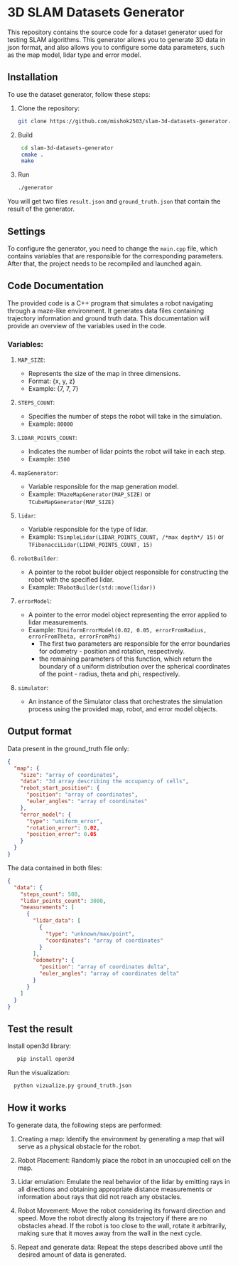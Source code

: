 # 3D SLAM Datasets Generator

This repository contains the source code for a dataset generator used for testing SLAM algorithms. This generator allows you to generate 3D data in json format, and also allows you to configure some data parameters, such as the map model, lidar type and error model.

## Installation

To use the dataset generator, follow these steps:

1. Clone the repository:

   ```bash
   git clone https://github.com/mishok2503/slam-3d-datasets-generator.git
   ```

2. Build
   ```bash
    cd slam-3d-datasets-generator
    cmake .
    make
   ```
   
3. Run
   
    ```bash
    ./generator
    ```

You will get two files `result.json` and `ground_truth.json` that contain the result of the generator.

## Settings

To configure the generator, you need to change the `main.cpp` file, which contains variables that are responsible for the corresponding parameters. After that, the project needs to be recompiled and launched again.

## Code Documentation

The provided code is a C++ program that simulates a robot navigating through a maze-like environment. It generates data files containing trajectory information and ground truth data. This documentation will provide an overview of the variables used in the code.

### Variables:

1. `MAP_SIZE`:
    - Represents the size of the map in three dimensions.
    - Format: {x, y, z}
    - Example: {7, 7, 7}

2. `STEPS_COUNT`:
    - Specifies the number of steps the robot will take in the simulation.
    - Example: `80000`

3. `LIDAR_POINTS_COUNT`:
    - Indicates the number of lidar points the robot will take in each step.
    - Example: `1500`

4. `mapGenerator`:
    - Variable responsible for the map generation model.
    - Example: `TMazeMapGenerator(MAP_SIZE)` or `TCubeMapGenerator(MAP_SIZE)`

5. `lidar`:
    - Variable responsible for the type of lidar.
    - Example: `TSimpleLidar(LIDAR_POINTS_COUNT, /*max depth*/ 15)` or `TFibonacciLidar(LIDAR_POINTS_COUNT, 15)`

6. `robotBuilder`:
    - A pointer to the robot builder object responsible for constructing the robot with the specified lidar.
    - Example: `TRobotBuilder(std::move(lidar))`

7. `errorModel`:
    - A pointer to the error model object representing the error applied to lidar measurements.
    - Example: `TUniformErrorModel(0.02, 0.05, errorFromRadius, errorFromTheta, errorFromPhi)`
      - The first two parameters are responsible for the error boundaries for odometry - position and rotation, respectively.
      - the remaining parameters of this function, which return the boundary of a uniform distribution over the spherical coordinates of the point - radius, theta and phi, respectively.

8. `simulator`:
    - An instance of the Simulator class that orchestrates the simulation process using the provided map, robot, and error model objects.


## Output format

Data present in the ground_truth file only:
```json
{
  "map": {
    "size": "array of coordinates",
    "data": "3d array describing the occupancy of cells",
    "robot_start_position": {
      "position": "array of coordinates",
      "euler_angles": "array of coordinates"
    },
    "error_model": {
      "type": "uniform_error",
      "rotation_error": 0.02,
      "position_error": 0.05
    }
  }
}
```

The data contained in both files:

```json
{
  "data": {
    "steps_count": 500,
    "lidar_points_count": 3000,
    "measurements": [
      {
        "lidar_data": [
          {
            "type": "unknown/max/point",
            "coordinates": "array of coordinates"
          }
        ],
        "odometry": {
          "position": "array of coordinates delta",
          "euler_angles": "array of coordinates delta"
        }
      }
    ]
  }
}
```

## Test the result

Install open3d library:
```bash
   pip install open3d
```

Run the visualization:
```bash
  python vizualize.py ground_truth.json
```


## How it works

To generate data, the following steps are performed:

1. Creating a map: Identify the environment by generating a map that will serve as a physical obstacle for the robot.

2. Robot Placement: Randomly place the robot in an unoccupied cell on the map.

3. Lidar emulation: Emulate the real behavior of the lidar by emitting rays in all directions and obtaining appropriate distance measurements or information about rays that did not reach any obstacles.

4. Robot Movement: Move the robot considering its forward direction and speed. Move the robot directly along its trajectory if there are no obstacles ahead. If the robot is too close to the wall, rotate it arbitrarily, making sure that it moves away from the wall in the next cycle.

5. Repeat and generate data: Repeat the steps described above until the desired amount of data is generated.
